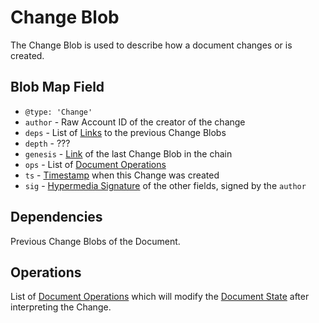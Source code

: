 # Change Blob

The Change Blob is used to describe how a document changes or is created.

## Blob Map Field

- `@type: 'Change'`
- `author` - Raw Account ID of the creator of the change
- `deps` - List of [Links](./ipld-link.md) to the previous Change Blobs
- `depth` - ???
- `genesis` - [Link](./ipld-link.md) of the last Change Blob in the chain
- `ops` - List of [Document Operations](./document-operations.md)
- `ts` - [Timestamp](./timestamp.md) when this Change was created
- `sig` - [Hypermedia Signature](./signature.md) of the other fields, signed by the `author`

## Dependencies

Previous Change Blobs of the Document.

## Operations

List of [Document Operations](./document-operations.md) which will modify the [Document State](./document-state.md) after interpreting the Change.
